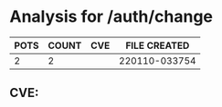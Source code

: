 # Analysis for /auth/change
| POTS | COUNT | CVE | FILE CREATED |
|---|---|---|---|
| 2 | 2 | | 220110-033754 |

## CVE: 